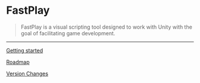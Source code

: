 # FastPlay

> FastPlay is a visual scripting tool designed to work with Unity with the goal of facilitating game development.

---

[Getting started](md/Getting-started-c0d8aea9-1b6a-4fbf-9df9-595959b3e7da.md)

[Roadmap](md/Roadmap-ef00c973-e343-4fcf-8097-b1afe273da28.csv)

[Version Changes](md/Version-Changes-a3a1fbbe-f41b-4355-bbce-aa9660aec755.csv)
